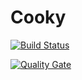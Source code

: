 # Cooky

[![Build Status](http://jenkins-swe.it.dh-karlsruhe.de/buildStatus/icon?job=Cooky)](http://jenkins-swe.it.dh-karlsruhe.de/job/Cooky/)

[![Quality Gate](http://sonarqube.it.dh-karlsruhe.de/api/badges/gate?key=Cooky%3ACookyApp)](http://sonarqube.it.dh-karlsruhe.de/overview?id=Cooky%3ACookyApp)
